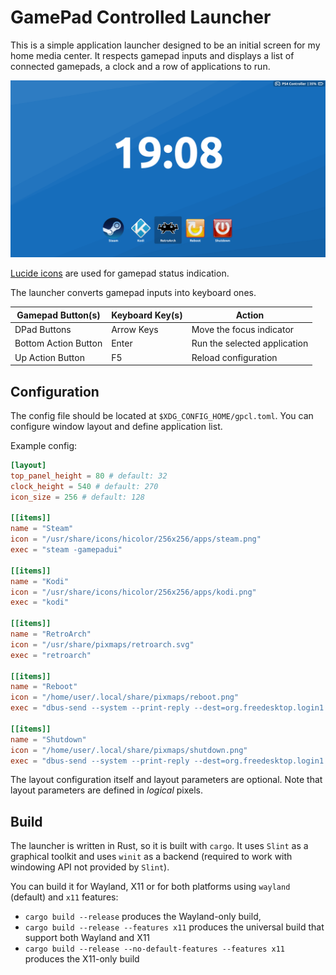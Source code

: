 # GamePad Controlled Launcher

This is a simple application launcher designed to be an initial screen for my home media center.
It respects gamepad inputs and displays a list of connected gamepads,
a clock and a row of applications to run.

![Screenshot](screenshot.png)

[Lucide icons](https://lucide.dev/) are used for gamepad status indication.

The launcher converts gamepad inputs into keyboard ones.

| Gamepad Button(s)    | Keyboard Key(s) | Action                       |
|----------------------|-----------------|------------------------------|
| DPad Buttons         | Arrow Keys      | Move the focus indicator     |
| Bottom Action Button | Enter           | Run the selected application |
| Up Action Button     | F5              | Reload configuration         |


## Configuration

The config file should be located at `$XDG_CONFIG_HOME/gpcl.toml`.
You can configure window layout and define application list. 

Example config:
```toml
[layout]
top_panel_height = 80 # default: 32
clock_height = 540 # default: 270
icon_size = 256 # default: 128

[[items]]
name = "Steam"
icon = "/usr/share/icons/hicolor/256x256/apps/steam.png"
exec = "steam -gamepadui"

[[items]]
name = "Kodi"
icon = "/usr/share/icons/hicolor/256x256/apps/kodi.png"
exec = "kodi"

[[items]]
name = "RetroArch"
icon = "/usr/share/pixmaps/retroarch.svg"
exec = "retroarch"

[[items]]
name = "Reboot"
icon = "/home/user/.local/share/pixmaps/reboot.png"
exec = "dbus-send --system --print-reply --dest=org.freedesktop.login1 /org/freedesktop/login1 org.freedesktop.login1.Manager.Reboot boolean:true"

[[items]]
name = "Shutdown"
icon = "/home/user/.local/share/pixmaps/shutdown.png"
exec = "dbus-send --system --print-reply --dest=org.freedesktop.login1 /org/freedesktop/login1 org.freedesktop.login1.Manager.PowerOff boolean:true"
```

The layout configuration itself and layout parameters are optional.
Note that layout parameters are defined in _logical_ pixels.

## Build

The launcher is written in Rust, so it is built with `cargo`.  It uses `Slint` as a graphical toolkit and uses `winit` as a backend
(required to work with windowing API not provided by `Slint`).

 You can build it for Wayland, X11 or for both platforms using `wayland` (default) and `x11` features:
 
- `cargo build --release` produces the Wayland-only build,
- `cargo build --release --features x11` produces the universal build that support both Wayland and X11
- `cargo build --release --no-default-features --features x11` produces the X11-only build